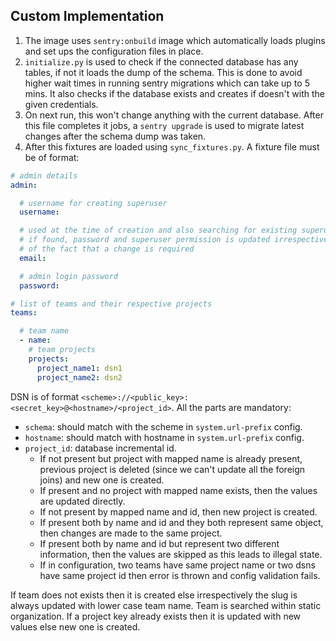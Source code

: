 ## Custom Implementation

1. The image uses `sentry:onbuild` image which automatically loads plugins and set ups the configuration files in place.
2. `initialize.py` is used to check if the connected database has any tables, if not it loads the dump of the schema. This is done to avoid higher wait times in running sentry migrations which can take up to 5 mins. It also checks if the database exists and creates if doesn't with the given credentials.
3. On next run, this won't change anything with the current database. After this file completes it jobs, a `sentry upgrade` is used to migrate latest changes after the schema dump was taken.
4. After this fixtures are loaded using `sync_fixtures.py`. A fixture file must be of format:
```yaml
# admin details
admin:

  # username for creating superuser
  username:

  # used at the time of creation and also searching for existing superuser
  # if found, password and superuser permission is updated irrespective
  # of the fact that a change is required
  email:

  # admin login password
  password:

# list of teams and their respective projects
teams:

  # team name
  - name:
    # team projects
    projects:
      project_name1: dsn1
      project_name2: dsn2
```

DSN is of format `<scheme>://<public_key>:<secret_key>@<hostname>/<project_id>`. All the parts are mandatory:
* `schema`: should match with the scheme in `system.url-prefix` config.
* `hostname`: should match with hostname in `system.url-prefix` config.
* `project_id`: database incremental id.
    * If not present but project with mapped name is already present, previous project is deleted (since we can't update all the foreign joins) and new one is created.
    * If present and no project with mapped name exists, then the values are updated directly.
    * If not present by mapped name and id, then new project is created.
    * If present both by name and id and they both represent same object, then changes are made to the same project.
    * If present both by name and id but represent two different information, then the values are skipped as this leads to illegal state.
    * If in configuration, two teams have same project name or two dsns have same project id then error is thrown and config validation fails.

If team does not exists then it is created else irrespectively the slug is always updated with lower case team name. Team is searched within static organization.
If a project key already exists then it is updated with new values else new one is created.
